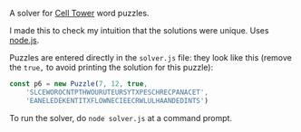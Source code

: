 A solver for [Cell Tower][1] word puzzles.

I made this to check my intuition that the solutions were unique.
Uses [node.js][2].

Puzzles are entered directly in the `solver.js` file: they look
like this (remove the `true,` to avoid printing the solution for
this puzzle):

```JavaScript
const p6 = new Puzzle(7, 12, true,
	'SLCEWOROCNTPTHWOURUTEURSYTXPESCHRECPANACET',
	'EANELEDEKENTITXFLOWNECIEECRWLULHAANDEDINTS')
```

To run the solver, do `node solver.js` at a command prompt.

[1]: https://www.andrewt.net/puzzles/cell-tower/
[2]: https://nodejs.org/en/
